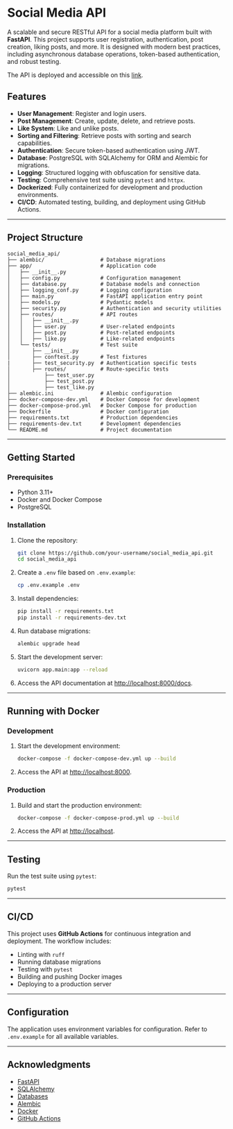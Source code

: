 # Social Media API

A scalable and secure RESTful API for a social media platform built with **FastAPI**. This project supports user registration, authentication, post creation, liking posts, and more. It is designed with modern best practices, including asynchronous database operations, token-based authentication, and robust testing.

The API is deployed and accessible on this [link](http://139.59.23.143/docs).

## Features

- **User Management**: Register and login users.
- **Post Management**: Create, update, delete, and retrieve posts.
- **Like System**: Like and unlike posts.
- **Sorting and Filtering**: Retrieve posts with sorting and search capabilities.
- **Authentication**: Secure token-based authentication using JWT.
- **Database**: PostgreSQL with SQLAlchemy for ORM and Alembic for migrations.
- **Logging**: Structured logging with obfuscation for sensitive data.
- **Testing**: Comprehensive test suite using `pytest` and `httpx`.
- **Dockerized**: Fully containerized for development and production environments.
- **CI/CD**: Automated testing, building, and deployment using GitHub Actions.

---

## Project Structure

```
social_media_api/
├── alembic/                  # Database migrations
├── app/                      # Application code
│   ├── __init__.py
│   ├── config.py             # Configuration management
│   ├── database.py           # Database models and connection
│   ├── logging_conf.py       # Logging configuration
│   ├── main.py               # FastAPI application entry point
│   ├── models.py             # Pydantic models
│   ├── security.py           # Authentication and security utilities
│   ├── routes/               # API routes
│   │   ├── __init__.py
│   │   ├── user.py           # User-related endpoints
│   │   ├── post.py           # Post-related endpoints
│   │   ├── like.py           # Like-related endpoints
│   └── tests/                # Test suite
│       ├── __init__.py
│       ├── conftest.py       # Test fixtures
|       ├── test_security.py  # Authentication specific tests
│       ├── routes/           # Route-specific tests
│           ├── test_user.py
│           ├── test_post.py
│           ├── test_like.py
├── alembic.ini               # Alembic configuration
├── docker-compose-dev.yml    # Docker Compose for development
├── docker-compose-prod.yml   # Docker Compose for production
├── Dockerfile                # Docker configuration
├── requirements.txt          # Production dependencies
├── requirements-dev.txt      # Development dependencies
└── README.md                 # Project documentation
```

---

## Getting Started

### Prerequisites

- Python 3.11+
- Docker and Docker Compose
- PostgreSQL

### Installation

1. Clone the repository:
   ```bash
   git clone https://github.com/your-username/social_media_api.git
   cd social_media_api
   ```

2. Create a `.env` file based on `.env.example`:
   ```bash
   cp .env.example .env
   ```

3. Install dependencies:
   ```bash
   pip install -r requirements.txt
   pip install -r requirements-dev.txt
   ```

4. Run database migrations:
   ```bash
   alembic upgrade head
   ```

5. Start the development server:
   ```bash
   uvicorn app.main:app --reload
   ```

6. Access the API documentation at [http://localhost:8000/docs](http://localhost:8000/docs).

---

## Running with Docker

### Development

1. Start the development environment:
   ```bash
   docker-compose -f docker-compose-dev.yml up --build
   ```

2. Access the API at [http://localhost:8000](http://localhost:8000).

### Production

1. Build and start the production environment:
   ```bash
   docker-compose -f docker-compose-prod.yml up --build
   ```

2. Access the API at [http://localhost](http://localhost).

---

## Testing

Run the test suite using `pytest`:

```bash
pytest
```

---

## CI/CD

This project uses **GitHub Actions** for continuous integration and deployment. The workflow includes:

- Linting with `ruff`
- Running database migrations
- Testing with `pytest`
- Building and pushing Docker images
- Deploying to a production server

---

## Configuration

The application uses environment variables for configuration. Refer to `.env.example` for all available variables.

---

## Acknowledgments

- [FastAPI](https://fastapi.tiangolo.com/)
- [SQLAlchemy](https://www.sqlalchemy.org/)
- [Databases](https://github.com/encode/databases)
- [Alembic](https://alembic.sqlalchemy.org/)
- [Docker](https://www.docker.com/)
- [GitHub Actions](https://github.com/features/actions)